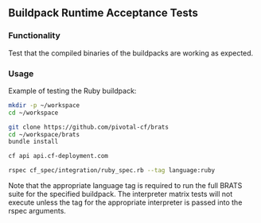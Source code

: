 Buildpack Runtime Acceptance Tests
---

### Functionality

Test that the compiled binaries of the buildpacks are working as expected.

### Usage

Example of testing the Ruby buildpack:

```sh
mkdir -p ~/workspace
cd ~/workspace

git clone https://github.com/pivotal-cf/brats
cd ~/workspace/brats
bundle install

cf api api.cf-deployment.com

rspec cf_spec/integration/ruby_spec.rb --tag language:ruby
```

Note that the appropriate language tag is required to run the full BRATS suite for the specified buildpack.
The interpreter matrix tests will not execute unless the tag for the appropriate interpreter is passed into the rspec arguments.
